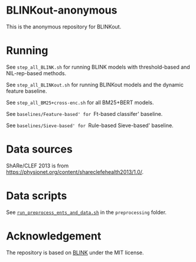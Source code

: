 # BLINKout-anonymous

This is the anonymous repository for BLINKout.

# Running

See `step_all_BLINK.sh` for running BLINK models with threshold-based and NIL-rep-based methods.

See  `step_all_BLINKout.sh` for running BLINKout models and the dynamic feature baseline.

See `step_all_BM25+cross-enc.sh` for all BM25+BERT models.

See `baselines/Feature-based' for `Ft-based classifer' baseline.

See `baselines/Sieve-based' for `Rule-based Sieve-based' baseline.

# Data sources
ShARe/CLEF 2013 is from https://physionet.org/content/shareclefehealth2013/1.0/.


# Data scripts
See [`run_preprocess_ents_and_data.sh`](https://github.com/acadTags/BLINKout-anonymous/blob/fefeaa4bce6d187c898cdc14b7c593666cf95b94/preprocessing/run_preprocess_ents_and_data.sh#L1) in the `preprocessing` folder.

# Acknowledgement
The repository is based on [BLINK](https://github.com/facebookresearch/BLINK) under the MIT license.